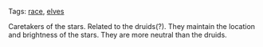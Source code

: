 Tags: [race](Races), [elves](Elves)

Caretakers of the stars. Related to the druids(?). They maintain the location and brightness of the stars. They are more neutral than the druids.